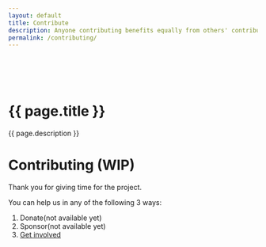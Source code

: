```yaml
---
layout: default
title: Contribute
description: Anyone contributing benefits equally from others' contributions
permalink: /contributing/
---
```

<div class="container-fluid bg-nav text-clr1 text-center py-3 position-relative shadow-sm">
  <div style="height:3.5rem;"></div>
  <h1>{{ page.title }}</h1>
  <p>{{ page.description }}</p>
</div>

<div class="container-fluid bg-nav text-antinav p-3" markdown="1">

# Contributing (WIP)

Thank you for giving time for the project.

You can help us in any of the following 3 ways:
1. Donate(not available yet)
2. Sponsor(not available yet)
3. [Get involved](/get-involved/)

</div>